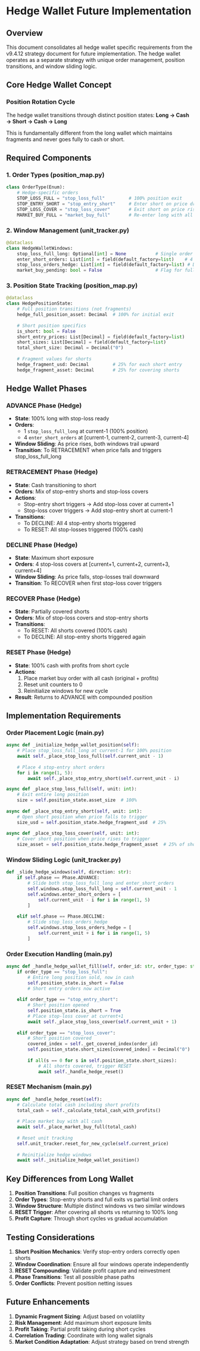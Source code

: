 # Hedge Wallet Future Implementation

## Overview
This document consolidates all hedge wallet specific requirements from the v9.4.12 strategy document for future implementation. The hedge wallet operates as a separate strategy with unique order management, position transitions, and window sliding logic.

## Core Hedge Wallet Concept

### Position Rotation Cycle
The hedge wallet transitions through distinct position states:
**Long → Cash → Short → Cash → Long**

This is fundamentally different from the long wallet which maintains fragments and never goes fully to cash or short.

## Required Components

### 1. Order Types (position_map.py)
```python
class OrderType(Enum):
    # Hedge-specific orders
    STOP_LOSS_FULL = "stop_loss_full"         # 100% position exit
    STOP_ENTRY_SHORT = "stop_entry_short"     # Enter short on price drop
    STOP_LOSS_COVER = "stop_loss_cover"       # Exit short on price rise
    MARKET_BUY_FULL = "market_buy_full"       # Re-enter long with all cash
```

### 2. Window Management (unit_tracker.py)
```python
@dataclass
class HedgeWalletWindows:
    stop_loss_full_long: Optional[int] = None           # Single order at current-1
    enter_short_orders: List[int] = field(default_factory=list)    # 4 stop-entry shorts
    stop_loss_orders_hedge: List[int] = field(default_factory=list) # Dynamic stops for shorts
    market_buy_pending: bool = False                    # Flag for full long re-entry
```

### 3. Position State Tracking (position_map.py)
```python
@dataclass
class HedgePositionState:
    # Full position transitions (not fragments)
    hedge_full_position_asset: Decimal  # 100% for initial exit
    
    # Short position specifics
    is_short: bool = False
    short_entry_prices: List[Decimal] = field(default_factory=list)
    short_sizes: List[Decimal] = field(default_factory=list)
    total_short_size: Decimal = Decimal("0")
    
    # Fragment values for shorts
    hedge_fragment_usd: Decimal         # 25% for each short entry
    hedge_fragment_asset: Decimal       # 25% for covering shorts
```

## Hedge Wallet Phases

### ADVANCE Phase (Hedge)
- **State**: 100% long with stop-loss ready
- **Orders**: 
  - 1 `stop_loss_full_long` at current-1 (100% position)
  - 4 `enter_short_orders` at [current-1, current-2, current-3, current-4]
- **Window Sliding**: As price rises, both windows trail upward
- **Transition**: To RETRACEMENT when price falls and triggers stop_loss_full_long

### RETRACEMENT Phase (Hedge)
- **State**: Cash transitioning to short
- **Orders**: Mix of stop-entry shorts and stop-loss covers
- **Actions**:
  - Stop-entry short triggers → Add stop-loss cover at current+1
  - Stop-loss cover triggers → Add stop-entry short at current-1
- **Transitions**:
  - To DECLINE: All 4 stop-entry shorts triggered
  - To RESET: All stop-losses triggered (100% cash)

### DECLINE Phase (Hedge)
- **State**: Maximum short exposure
- **Orders**: 4 stop-loss covers at [current+1, current+2, current+3, current+4]
- **Window Sliding**: As price falls, stop-losses trail downward
- **Transition**: To RECOVER when first stop-loss cover triggers

### RECOVER Phase (Hedge)
- **State**: Partially covered shorts
- **Orders**: Mix of stop-loss covers and stop-entry shorts
- **Transitions**:
  - To RESET: All shorts covered (100% cash)
  - To DECLINE: All stop-entry shorts triggered again

### RESET Phase (Hedge)
- **State**: 100% cash with profits from short cycle
- **Actions**:
  1. Place market buy order with all cash (original + profits)
  2. Reset unit counters to 0
  3. Reinitialize windows for new cycle
- **Result**: Returns to ADVANCE with compounded position

## Implementation Requirements

### Order Placement Logic (main.py)
```python
async def _initialize_hedge_wallet_position(self):
    # Place stop_loss_full_long at current-1 for 100% position
    await self._place_stop_loss_full(self.current_unit - 1)
    
    # Place 4 stop-entry short orders
    for i in range(1, 5):
        await self._place_stop_entry_short(self.current_unit - i)

async def _place_stop_loss_full(self, unit: int):
    # Exit entire long position
    size = self.position_state.asset_size  # 100%
    
async def _place_stop_entry_short(self, unit: int):
    # Open short position when price falls to trigger
    size_usd = self.position_state.hedge_fragment_usd  # 25%
    
async def _place_stop_loss_cover(self, unit: int):
    # Cover short position when price rises to trigger
    size_asset = self.position_state.hedge_fragment_asset  # 25% of short
```

### Window Sliding Logic (unit_tracker.py)
```python
def _slide_hedge_windows(self, direction: str):
    if self.phase == Phase.ADVANCE:
        # Slide both stop_loss_full_long and enter_short_orders
        self.windows.stop_loss_full_long = self.current_unit - 1
        self.windows.enter_short_orders = [
            self.current_unit - i for i in range(1, 5)
        ]
    
    elif self.phase == Phase.DECLINE:
        # Slide stop_loss_orders_hedge
        self.windows.stop_loss_orders_hedge = [
            self.current_unit + i for i in range(1, 5)
        ]
```

### Order Execution Handling (main.py)
```python
async def _handle_hedge_wallet_fill(self, order_id: str, order_type: str):
    if order_type == "stop_loss_full":
        # Entire long position sold, now in cash
        self.position_state.is_short = False
        # Short entry orders now active
        
    elif order_type == "stop_entry_short":
        # Short position opened
        self.position_state.is_short = True
        # Place stop-loss cover at current+1
        await self._place_stop_loss_cover(self.current_unit + 1)
        
    elif order_type == "stop_loss_cover":
        # Short position covered
        covered_index = self._get_covered_index(order_id)
        self.position_state.short_sizes[covered_index] = Decimal("0")
        
        if all(s == 0 for s in self.position_state.short_sizes):
            # All shorts covered, trigger RESET
            await self._handle_hedge_reset()
```

### RESET Mechanism (main.py)
```python
async def _handle_hedge_reset(self):
    # Calculate total cash including short profits
    total_cash = self._calculate_total_cash_with_profits()
    
    # Place market buy with all cash
    await self._place_market_buy_full(total_cash)
    
    # Reset unit tracking
    self.unit_tracker.reset_for_new_cycle(self.current_price)
    
    # Reinitialize hedge windows
    await self._initialize_hedge_wallet_position()
```

## Key Differences from Long Wallet

1. **Position Transitions**: Full position changes vs fragments
2. **Order Types**: Stop-entry shorts and full exits vs partial limit orders
3. **Window Structure**: Multiple distinct windows vs two similar windows
4. **RESET Trigger**: After covering all shorts vs returning to 100% long
5. **Profit Capture**: Through short cycles vs gradual accumulation

## Testing Considerations

1. **Short Position Mechanics**: Verify stop-entry orders correctly open shorts
2. **Window Coordination**: Ensure all four windows operate independently
3. **RESET Compounding**: Validate profit capture and reinvestment
4. **Phase Transitions**: Test all possible phase paths
5. **Order Conflicts**: Prevent position netting issues

## Future Enhancements

1. **Dynamic Fragment Sizing**: Adjust based on volatility
2. **Risk Management**: Add maximum short exposure limits
3. **Profit Taking**: Partial profit taking during short cycles
4. **Correlation Trading**: Coordinate with long wallet signals
5. **Market Condition Adaptation**: Adjust strategy based on trend strength